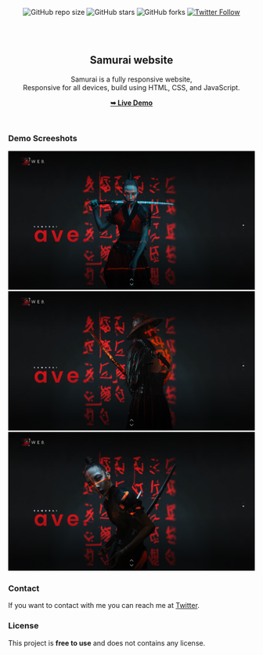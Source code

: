 <div align="center">
  
  ![GitHub repo size](https://img.shields.io/github/repo-size/adnan-bhaldar/Samurai)
  ![GitHub stars](https://img.shields.io/github/stars/adnan-bhaldar/Samurai?style=social)
  ![GitHub forks](https://img.shields.io/github/forks/adnan-bhaldar/Samurai?style=social)
[![Twitter Follow](https://img.shields.io/twitter/follow/Adnan__Bhaldar?style=social)](https://twitter.com/intent/follow?screen_name=Adnan__Bhaldar)

  <br />
  <br />

  <h2 align="center">Samurai website</h2>

  Samurai is a fully responsive website, <br />Responsive for all devices, build using HTML, CSS, and JavaScript.

  <a href="https://adnan-bhaldar.github.io/Samurai/"><strong>➥ Live Demo</strong></a>

</div>

<br />

### Demo Screeshots

![Samurai Desktop Demo](Preview1.png "Desktop Demo")
![Samurai Desktop Demo](Preview2.png "Desktop Demo")
![Samurai Desktop Demo](Preview3.png "Desktop Demo")


### Contact

If you want to contact with me you can reach me at [Twitter](https://www.twitter.com/Adnan__Bhaldar).

### License

This project is **free to use** and does not contains any license.

